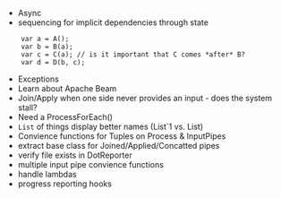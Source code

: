 - Async
- sequencing for implicit dependencies through state
```
	var a = A();
	var b = B(a); 
	var c = C(a); // is it important that C comes *after* B?
	var d = D(b, c);
```
- Exceptions
- Learn about Apache Beam
- Join/Apply when one side never provides an input - does the system stall?
- Need a ProcessForEach()
- `List` of things display better names (List`1 vs. List<int>)
- Convience functions for Tuples on Process & InputPipes
- extract base class for Joined/Applied/Concatted pipes
- verify file exists in DotReporter
- multiple input pipe convience functions
- handle lambdas
- progress reporting hooks
